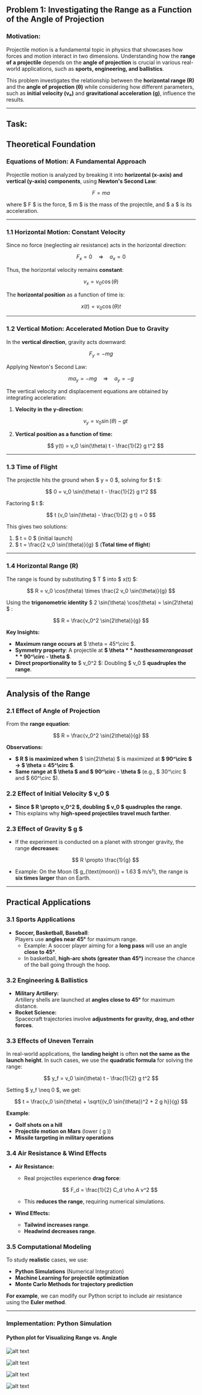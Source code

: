 ## Problem 1: Investigating the Range as a Function of the Angle of Projection

###  Motivation:
Projectile motion is a fundamental topic in physics that showcases how forces and motion interact in two dimensions. Understanding how the **range of a projectile** depends on the **angle of projection** is crucial in various real-world applications, such as **sports, engineering, and ballistics**.

This problem investigates the relationship between the **horizontal range (R)** and the **angle of projection (θ)** while considering how different parameters, such as **initial velocity (v₀)** and **gravitational acceleration (g)**, influence the results.

---

## Task:

## Theoretical Foundation

### **Equations of Motion: A Fundamental Approach**
Projectile motion is analyzed by breaking it into **horizontal (x-axis) and vertical (y-axis) components**, using **Newton's Second Law**:

$$
F = ma
$$

where $ F $ is the force, $ m $ is the mass of the projectile, and $ a $ is its acceleration.

---

### **1.1 Horizontal Motion: Constant Velocity**
Since no force (neglecting air resistance) acts in the horizontal direction:

$$
F_x = 0 \quad \Rightarrow \quad a_x = 0
$$

Thus, the horizontal velocity remains **constant**:

$$
v_x = v_0 \cos(\theta)
$$

The **horizontal position** as a function of time is:

$$
x(t) = v_0 \cos(\theta) t
$$

---

### **1.2 Vertical Motion: Accelerated Motion Due to Gravity**
In the **vertical direction**, gravity acts downward:

$$
F_y = -mg
$$

Applying Newton's Second Law:

$$
m a_y = -mg \quad \Rightarrow \quad a_y = -g
$$

The vertical velocity and displacement equations are obtained by integrating acceleration:

1. **Velocity in the y-direction:**

   $$
   v_y = v_0 \sin(\theta) - g t
   $$

2. **Vertical position as a function of time:**

   $$
   y(t) = v_0 \sin(\theta) t - \frac{1}{2} g t^2
   $$

---

### **1.3 Time of Flight**
The projectile hits the ground when $ y = 0 $, solving for $ t $:

$$
0 = v_0 \sin(\theta) t - \frac{1}{2} g t^2
$$

Factoring $ t $:

$$
t (v_0 \sin(\theta) - \frac{1}{2} g t) = 0
$$

This gives two solutions:

1. $ t = 0 $ (initial launch)
2. $ t = \frac{2 v_0 \sin(\theta)}{g} $ (**Total time of flight**)

---

### **1.4 Horizontal Range (R)**
The range is found by substituting $ T $ into $ x(t) $:

$$
R = v_0 \cos(\theta) \times \frac{2 v_0 \sin(\theta)}{g}
$$

Using the **trigonometric identity** $ 2 \sin(\theta) \cos(\theta) = \sin(2\theta) $ :

$$
R = \frac{v_0^2 \sin(2\theta)}{g}
$$

 **Key Insights:**
- **Maximum range occurs at** $ \theta = 45^\circ $.
- **Symmetry property**: A projectile at **$ \theta $** has the same range as at **$ 90^\circ - \theta $**.
- **Direct proportionality to** $ v_0^2 $: Doubling $ v_0 $ **quadruples the range**.

---

## Analysis of the Range

### **2.1 Effect of Angle of Projection**
From the **range equation**:

$$
R = \frac{v_0^2 \sin(2\theta)}{g}
$$

 **Observations:**
- **$ R $ is maximized when** $ \sin(2\theta) $ is maximized at **$ 90^\circ $ → $ \theta = 45^\circ $**.
- **Same range at $ \theta $ and $ 90^\circ - \theta $** (e.g., $ 30^\circ $ and $ 60^\circ $).

### **2.2 Effect of Initial Velocity $ v_0 $**
- **Since $ R \propto v_0^2 $, doubling $ v_0 $ quadruples the range.**
- This explains why **high-speed projectiles travel much farther**.

### **2.3 Effect of Gravity $ g $**
- If the experiment is conducted on a planet with stronger gravity, the range **decreases**:

  $$
  R \propto \frac{1}{g}
  $$

- Example: On the Moon ($ g_{\text{moon}} = 1.63 $ m/s²), the range is **six times larger** than on Earth.

---

## Practical Applications

### **3.1 Sports Applications**
- **Soccer, Basketball, Baseball**:  
  Players use **angles near 45°** for maximum range.  
  - Example: A soccer player aiming for a **long pass** will use an angle **close to 45°**.
  - In basketball, **high-arc shots (greater than 45°)** increase the chance of the ball going through the hoop.

### **3.2 Engineering & Ballistics**
- **Military Artillery:**  
  Artillery shells are launched at **angles close to 45°** for maximum distance.
- **Rocket Science:**  
  Spacecraft trajectories involve **adjustments for gravity, drag, and other forces**.

### **3.3 Effects of Uneven Terrain**
In real-world applications, the **landing height** is often **not the same as the launch height**. In such cases, we use the **quadratic formula** for solving the range:

$$
y_f = v_0 \sin(\theta) t - \frac{1}{2} g t^2
$$

Setting $ y_f \neq 0 $, we get:

$$
t = \frac{v_0 \sin(\theta) + \sqrt{(v_0 \sin(\theta))^2 + 2 g h}}{g}
$$

 **Example**:  
- **Golf shots on a hill**  
- **Projectile motion on Mars** (lower \( g \))  
- **Missile targeting in military operations**  

### **3.4 Air Resistance & Wind Effects**
- **Air Resistance:**  
  - Real projectiles experience **drag force**:  

    $$
    F_d = \frac{1}{2} C_d \rho A v^2
    $$

  - This **reduces the range**, requiring numerical simulations.
  
- **Wind Effects:**  
  - **Tailwind increases range**.
  - **Headwind decreases range**.

### **3.5 Computational Modeling**
To study **realistic** cases, we use:
- **Python Simulations** (Numerical Integration)
- **Machine Learning for projectile optimization**
- **Monte Carlo Methods for trajectory prediction**

**For example**, we can modify our Python script to include air resistance using the **Euler method**.

---

### Implementation: Python Simulation

#### **Python plot for Visualizing Range vs. Angle**
![alt text](image.png)

![alt text](image-1.png)

![alt text](image-2.png)

![alt text](image-4.png)